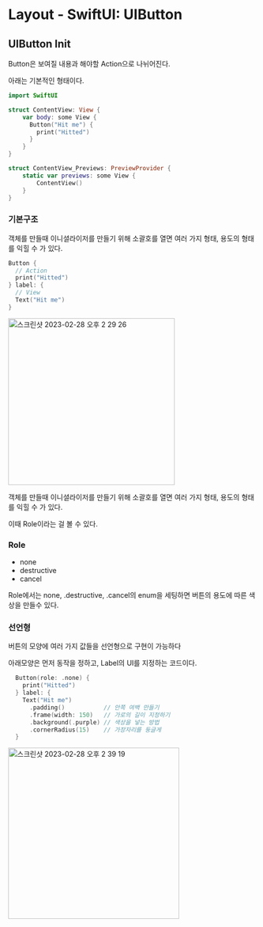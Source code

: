 # Layout - SwiftUI: UIButton

## UIButton Init
Button은 보여질 내용과 해야할 Action으로 나뉘어진다.

아래는 기본적인 형태이다. 
```swift
import SwiftUI

struct ContentView: View {
    var body: some View {
      Button("Hit me") {
        print("Hitted")
      }
    }
}

struct ContentView_Previews: PreviewProvider {
    static var previews: some View {
        ContentView()
    }
}

```

### 기본구조
객체를 만들때 이니셜라이저를 만들기 위해 소괄호를 열면 
여러 가지 형태, 용도의 형태를 익힐 수 가 있다.

```swift
Button {
  // Action
  print("Hitted")
} label: {
  // View
  Text("Hit me")
}
```

<img width="337" alt="스크린샷 2023-02-28 오후 2 29 26" src="https://user-images.githubusercontent.com/76529148/221762506-e4b12745-d4d2-4bcc-8c61-44d05775842b.png">


객체를 만들때 이니셜라이저를 만들기 위해 소괄호를 열면 여러 가지 형태, 용도의 형태를 익힐 수 가 있다.

이때 Role이라는 걸 볼 수 있다.

### Role

- none
- destructive
- cancel

Role에서는 none, .destructive, .cancel의 enum을 세팅하면 버튼의 용도에 따른 색상을 만들수 있다.

### 선언형

버튼의 모양에 여러 가지 값들을 선언형으로 구현이 가능하다

아래모양은 먼저 동작을 정하고, Label의 UI를 지정하는 코드이다. 

```swift
  Button(role: .none) {
    print("Hitted")
  } label: {
    Text("Hit me")
      .padding()           // 안쪽 여백 만들기
      .frame(width: 150)   // 가로의 길이 지정하기
      .background(.purple) // 색상을 넣는 방법
      .cornerRadius(15)    // 가장자리를 둥글게
  }
```

<img width="346" alt="스크린샷 2023-02-28 오후 2 39 19" src="https://user-images.githubusercontent.com/76529148/221763956-3ad64fac-c5ac-433d-84aa-c347e169ac03.png">


